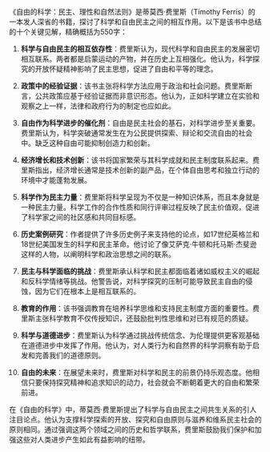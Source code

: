 《自由的科学：民主、理性和自然法则》是蒂莫西·费里斯（Timothy Ferris）的一本发人深省的书籍，探讨了科学和自由民主之间的相互作用。以下是该书中总结的十个关键见解，精确概括为550字：

1. **科学与自由民主的相互依存性**：费里斯认为，现代科学和自由民主的发展密切相互联系。两者都是启蒙运动的产物，并在历史上互相强化。他认为，科学探究的开放怀疑精神影响了民主思想，促进了自由和平等的理念。

2. **政策中的经验证据**：该书主张将科学方法应用于政治和社会问题。费里斯断言，公共政策应基于经验证据而非意识形态。他认为，正如科学建立在实验和观察之上一样，法律和政府行为的制定也应如此。

3. **自由作为科学进步的催化剂**：自由是民主社会的基石，对科学进步至关重要。费里斯认为，科学突破通常发生在为公民提供探索、辩论和交流自由的社会中。缺乏这种自由可能抑制创造力和创新。

4. **经济增长和技术创新**：该书将国家繁荣与其科学成就和民主制度联系起来。费里斯指出，经济增长通常是技术创新的副产品，在个体自由思考和独立行动的环境中才能蓬勃发展。

5. **科学作为民主力量**：费里斯将科学呈现为不仅是一种知识体系，而且本身就是一种民主力量。科学工作的合作性质和同行评审过程反映了民主价值观，促进了科学家之间的社区感和共同目标感。

6. **历史案例研究**：作者提供了许多历史例子来支持他的论点，如17世纪英格兰和18世纪美国发生的科学和民主革命。他讨论了像艾萨克·牛顿和托马斯·杰斐逊这样的人物，以阐明科学和政治思想之间的联系。

7. **民主与科学面临的挑战**：费里斯承认科学和民主都面临着诸如威权主义的崛起和反科学情绪等挑战。他警告说，对科学探究的压制可能导致民主自由的侵蚀，因为它们在根本上是相互联系的。

8. **教育的作用**：该书强调教育在培养科学思维和支持民主制度方面的重要性。费里斯主张科学教育不仅传授知识，还鼓励批判性思维和对已有规范的质疑。

9. **科学与道德进步**：费里斯认为科学通过挑战传统信念、为伦理提供更客观基础在道德进步中发挥了作用。他认为，对人类行为和自然界的科学洞察有助于启发和完善我们的道德原则。

10. **自由的未来**：在展望未来时，费里斯对科学和民主的前景仍持乐观态度。他相信只要保持探究精神和追求知识的动力，社会就会不断朝着更大的自由和繁荣前进。

在《自由的科学》中，蒂莫西·费里斯提出了科学与自由民主之间共生关系的引人注目论点。他认为支撑科学探索的开放、探究和自由原则与滋养和维系民主社会的原则相同。通过强调这两个领域之间的历史和哲学联系，费里斯鼓励我们保护和加强这些对人类进步产生如此有益影响的纽带。